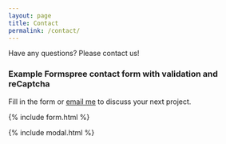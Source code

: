 ```yaml
---
layout: page
title: Contact
permalink: /contact/
---
```


Have any questions? Please contact us!

### Example Formspree contact form with validation and reCaptcha

Fill in the form or [email me](mailto:{{site.email}}) to discuss your next project.

{% include form.html %}

{% include modal.html %}
